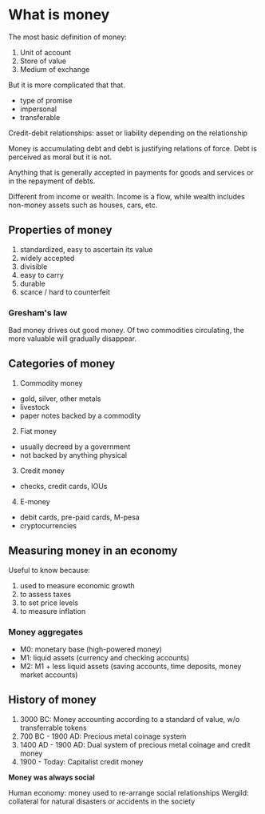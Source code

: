 # What is money

The most basic definition of money:
1. Unit of account
2. Store of value
3. Medium of exchange

But it is more complicated that that.
* type of promise
* impersonal
* transferable

Credit-debit relationships: asset or liability depending on the relationship

Money is accumulating debt and debt is justifying relations of force.
Debt is perceived as moral but it is not.

Anything that is generally accepted in payments for goods and services
or in the repayment of debts.

Different from income or wealth. Income is a flow, while wealth includes
non-money assets such as houses, cars, etc.

## Properties of money
1. standardized, easy to ascertain its value
2. widely accepted
3. divisible
4. easy to carry
5. durable
6. scarce / hard to counterfeit

### Gresham's law
Bad money drives out good money. Of two commodities circulating, the more valuable
will gradually disappear.

## Categories of money
1. Commodity money
  - gold, silver, other metals
  - livestock
  - paper notes backed by a commodity
2. Fiat money
  - usually decreed by a government
  - not backed by anything physical
3. Credit money
  - checks, credit cards, IOUs
4. E-money
  - debit cards, pre-paid cards, M-pesa
  - cryptocurrencies

## Measuring money in an economy

Useful to know because:
1. used to measure economic growth
2. to assess taxes
3. to set price levels
4. to measure inflation

### Money aggregates

* M0: monetary base (high-powered money)
* M1: liquid assets (currency and checking accounts)
* M2: M1 + less liquid assets (saving accounts, time deposits, money market accounts)

## History of money

1. 3000 BC: Money accounting according to a standard of value, w/o transferrable tokens
2. 700 BC - 1900 AD: Precious metal coinage system
3. 1400 AD - 1900 AD: Dual system of precious metal coinage and credit money
4. 1900 - Today: Capitalist credit money

**Money was always social**

Human economy: money used to re-arrange social relationships
Wergild: collateral for natural disasters or accidents in the society
